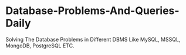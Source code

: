 # Database-Problems-And-Queries-Daily
Solving The Database Problems in Different DBMS Like MySQL, MSSQL, MongoDB, PostgreSQL ETC.
